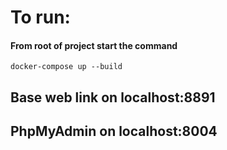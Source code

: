 # To run:
#### From root of project start the command
`docker-compose up --build`

## Base web link on localhost:8891
## PhpMyAdmin on localhost:8004